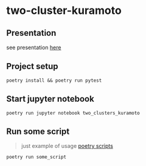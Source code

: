 # two-cluster-kuramoto

## Presentation
see presentation [here](https://slides.com/dmitryhorkin/master-3/fullscreen)

## Project setup
```console
poetry install && poetry run pytest
```

## Start jupyter notebook

```console
poetry run jupyter notebook two_clusters_kuramoto
```

## Run some script

> just example of usage [poetry scripts](https://python-poetry.org/docs/pyproject/#scripts)


```console
poetry run some_script
```
